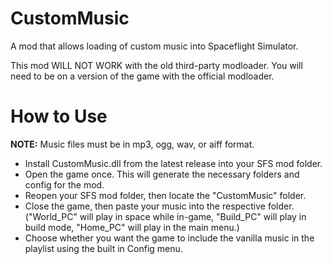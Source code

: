 # CustomMusic
A mod that allows loading of custom music into Spaceflight Simulator.

This mod WILL NOT WORK with the old third-party modloader. You will need to be on a version of the game with the official modloader.
# How to Use

**NOTE:** Music files must be in mp3, ogg, wav, or aiff format.

- Install CustomMusic.dll from the latest release into your SFS mod folder. 
- Open the game once. This will generate the necessary folders and config for the mod. 
- Reopen your SFS mod folder, then locate the "CustomMusic" folder.
- Close the game, then paste your music into the respective folder. ("World_PC" will play in space while in-game, "Build_PC" will play in build mode, "Home_PC" will play in the main menu.)
- Choose whether you want the game to include the vanilla music in the playlist using the built in Config menu.
